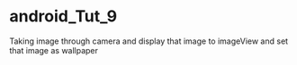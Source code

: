# android_Tut_9
Taking image through camera and display that image to imageView and set that image as wallpaper
